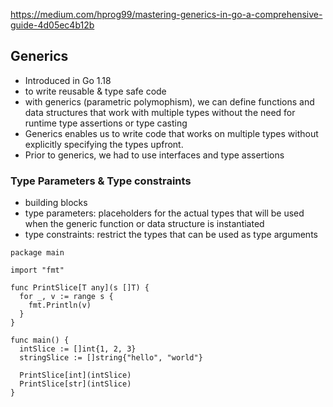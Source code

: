 https://medium.com/hprog99/mastering-generics-in-go-a-comprehensive-guide-4d05ec4b12b

## Generics

- Introduced in Go 1.18
- to write reusable & type safe code
- with generics (parametric polymophism), we can define functions and data structures
  that work with multiple types without the need for runtime type assertions or type casting
- Generics enables us to write code that works on multiple types without explicitly specifying
  the types upfront.
- Prior to generics, we had to use interfaces and type assertions

### Type Parameters & Type constraints

- building blocks
- type parameters: placeholders for the actual types that will be used when the
  generic function or data structure is instantiated
- type constraints: restrict the types that can be used as type arguments

```golang
package main

import "fmt"

func PrintSlice[T any](s []T) {
  for _, v := range s {
    fmt.Println(v)
  }
}

func main() {
  intSlice := []int{1, 2, 3}
  stringSlice := []string{"hello", "world"}

  PrintSlice[int](intSlice)
  PrintSlice[str](intSlice)
}
```
